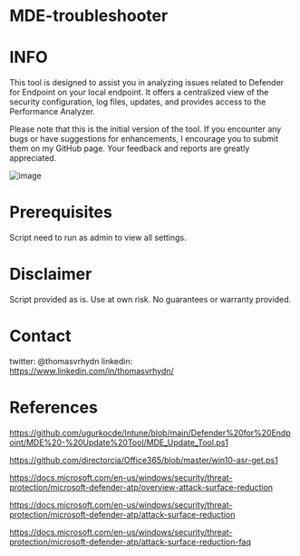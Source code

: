 # MDE-troubleshooter
# INFO

This tool is designed to assist you in analyzing issues related to Defender for Endpoint on your local endpoint. It offers a centralized view of the security configuration, log files, updates, and provides access to the Performance Analyzer.

Please note that this is the initial version of the tool. If you encounter any bugs or have suggestions for enhancements, I encourage you to submit them on my GitHub page. Your feedback and reports are greatly appreciated.

![image](https://github.com/user-attachments/assets/f7d58801-82b2-48d6-a506-b30caf872f0d)



# Prerequisites

Script need to run as admin to view all settings.

# Disclaimer

Script provided as is. Use at own risk. No guarantees or warranty provided.

# Contact
twitter:  @thomasvrhydn
linkedin: https://www.linkedin.com/in/thomasvrhydn/

# References

https://github.com/ugurkocde/Intune/blob/main/Defender%20for%20Endpoint/MDE%20-%20Update%20Tool/MDE_Update_Tool.ps1

https://github.com/directorcia/Office365/blob/master/win10-asr-get.ps1

https://docs.microsoft.com/en-us/windows/security/threat-protection/microsoft-defender-atp/overview-attack-surface-reduction

https://docs.microsoft.com/en-us/windows/security/threat-protection/microsoft-defender-atp/attack-surface-reduction

https://docs.microsoft.com/en-us/windows/security/threat-protection/microsoft-defender-atp/attack-surface-reduction-faq

